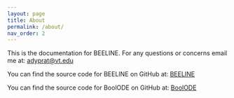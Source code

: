 ```yaml
---
layout: page
title: About
permalink: /about/
nav_order: 2
---
```


This is the documentation for BEELINE. For any questions or concerns email me at: [adyprat@vt.edu](mailto:adyprat@vt.edu)

You can find the source code for BEELINE on GitHub at: [BEELINE](https://github.com/murali-group/BEELINE)

You can find the source code for BoolODE on GitHub at: [BoolODE](https://github.com/murali-group/BoolODE)

